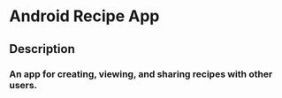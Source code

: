 # Android Recipe App

## **Description**
### An app for creating, viewing, and sharing recipes with other users.

